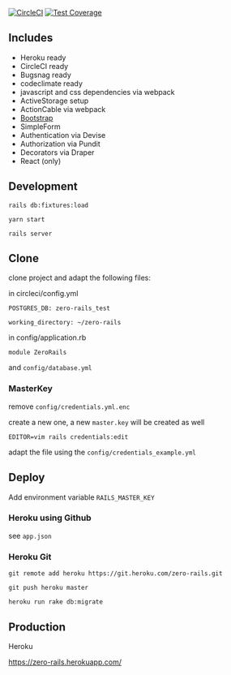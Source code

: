 [![CircleCI](https://circleci.com/gh/grrrisu/zero-rails.svg?style=svg)](https://circleci.com/gh/grrrisu/zero-rails)
[![Test Coverage](https://api.codeclimate.com/v1/badges/edb44b90aed4229d22f4/test_coverage)](https://codeclimate.com/github/grrrisu/zero-rails/test_coverage)

## Includes

- Heroku ready
- CircleCI ready
- Bugsnag ready
- codeclimate ready
- javascript and css dependencies via webpack
- ActiveStorage setup
- ActionCable via webpack
- [Bootstrap](https://getbootstrap.com/)
- SimpleForm
- Authentication via Devise
- Authorization via Pundit
- Decorators via Draper
- React (only)

## Development

`rails db:fixtures:load`

`yarn start`

`rails server`

## Clone

clone project and adapt the following files:

in circleci/config.yml

`POSTGRES_DB: zero-rails_test`

`working_directory: ~/zero-rails`

in config/application.rb

`module ZeroRails`

and `config/database.yml`

### MasterKey

remove `config/credentials.yml.enc`

create a new one, a new `master.key` will be created as well

`EDITOR=vim rails credentials:edit`

adapt the file using the `config/credentials_example.yml`

## Deploy

Add environment variable `RAILS_MASTER_KEY`

### Heroku using Github

see `app.json`

### Heroku Git

`git remote add heroku https://git.heroku.com/zero-rails.git`

`git push heroku master`

`heroku run rake db:migrate`

## Production

Heroku

https://zero-rails.herokuapp.com/
